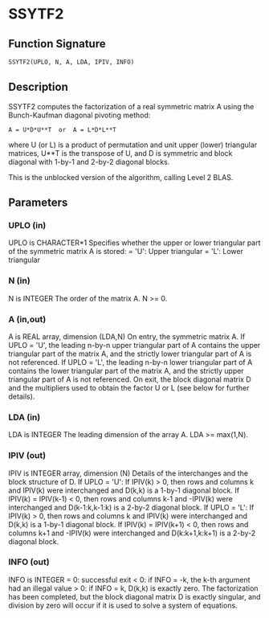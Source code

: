 # SSYTF2

## Function Signature

```fortran
SSYTF2(UPLO, N, A, LDA, IPIV, INFO)
```

## Description


 SSYTF2 computes the factorization of a real symmetric matrix A using
 the Bunch-Kaufman diagonal pivoting method:

    A = U*D*U**T  or  A = L*D*L**T

 where U (or L) is a product of permutation and unit upper (lower)
 triangular matrices, U**T is the transpose of U, and D is symmetric and
 block diagonal with 1-by-1 and 2-by-2 diagonal blocks.

 This is the unblocked version of the algorithm, calling Level 2 BLAS.

## Parameters

### UPLO (in)

UPLO is CHARACTER*1 Specifies whether the upper or lower triangular part of the symmetric matrix A is stored: = 'U': Upper triangular = 'L': Lower triangular

### N (in)

N is INTEGER The order of the matrix A. N >= 0.

### A (in,out)

A is REAL array, dimension (LDA,N) On entry, the symmetric matrix A. If UPLO = 'U', the leading n-by-n upper triangular part of A contains the upper triangular part of the matrix A, and the strictly lower triangular part of A is not referenced. If UPLO = 'L', the leading n-by-n lower triangular part of A contains the lower triangular part of the matrix A, and the strictly upper triangular part of A is not referenced. On exit, the block diagonal matrix D and the multipliers used to obtain the factor U or L (see below for further details).

### LDA (in)

LDA is INTEGER The leading dimension of the array A. LDA >= max(1,N).

### IPIV (out)

IPIV is INTEGER array, dimension (N) Details of the interchanges and the block structure of D. If UPLO = 'U': If IPIV(k) > 0, then rows and columns k and IPIV(k) were interchanged and D(k,k) is a 1-by-1 diagonal block. If IPIV(k) = IPIV(k-1) < 0, then rows and columns k-1 and -IPIV(k) were interchanged and D(k-1:k,k-1:k) is a 2-by-2 diagonal block. If UPLO = 'L': If IPIV(k) > 0, then rows and columns k and IPIV(k) were interchanged and D(k,k) is a 1-by-1 diagonal block. If IPIV(k) = IPIV(k+1) < 0, then rows and columns k+1 and -IPIV(k) were interchanged and D(k:k+1,k:k+1) is a 2-by-2 diagonal block.

### INFO (out)

INFO is INTEGER = 0: successful exit < 0: if INFO = -k, the k-th argument had an illegal value > 0: if INFO = k, D(k,k) is exactly zero. The factorization has been completed, but the block diagonal matrix D is exactly singular, and division by zero will occur if it is used to solve a system of equations.

